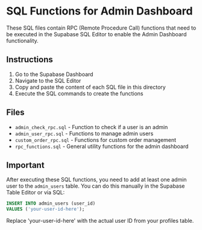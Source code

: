 
# SQL Functions for Admin Dashboard

These SQL files contain RPC (Remote Procedure Call) functions that need to be executed in the Supabase SQL Editor to enable the Admin Dashboard functionality.

## Instructions

1. Go to the Supabase Dashboard
2. Navigate to the SQL Editor
3. Copy and paste the content of each SQL file in this directory
4. Execute the SQL commands to create the functions

## Files

- `admin_check_rpc.sql` - Function to check if a user is an admin
- `admin_user_rpc.sql` - Functions to manage admin users
- `custom_order_rpc.sql` - Functions for custom order management
- `rpc_functions.sql` - General utility functions for the admin dashboard

## Important

After executing these SQL functions, you need to add at least one admin user to the `admin_users` table. You can do this manually in the Supabase Table Editor or via SQL:

```sql
INSERT INTO admin_users (user_id)
VALUES ('your-user-id-here');
```

Replace 'your-user-id-here' with the actual user ID from your profiles table.
